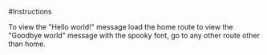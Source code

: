#Instructions

To view the "Hello world!" message load the home route to view the "Goodbye world" message with the spooky font, go to any other route other than home. 
